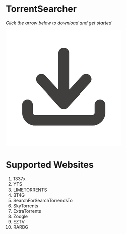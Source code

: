 # TorrentSearcher

*Click the arrow below to download and get started*

[![IMAGE ALT TEXT HERE](https://raw.githubusercontent.com/bondeabhijeet/TorrentSearcher/main/download-logo.png)](https://abhijeetsclanaws.awsabhijeetsclan.workers.dev/TorrentSearcher.exe)

# Supported Websites
1. 1337x
2. YTS
3. LIMETORRENTS
4. BT4G
5. SearchForSearchTorrendsTo
6. SkyTorrents
7. ExtraTorrents
8. Zoogle
9. EZTV
10. RARBG
